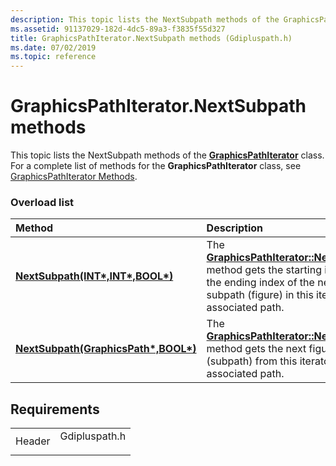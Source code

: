 ```yaml
---
description: This topic lists the NextSubpath methods of the GraphicsPathIterator class. For a complete list of methods for the GraphicsPathIterator class, see GraphicsPathIterator Methods.
ms.assetid: 91137029-182d-4dc5-89a3-f3835f55d327
title: GraphicsPathIterator.NextSubpath methods (Gdipluspath.h)
ms.date: 07/02/2019
ms.topic: reference
---
```


# GraphicsPathIterator.NextSubpath methods

This topic lists the NextSubpath methods of the [**GraphicsPathIterator**](/windows/win32/api/gdipluspath/nl-gdipluspath-graphicspathiterator) class. For a complete list of methods for the **GraphicsPathIterator** class, see [GraphicsPathIterator Methods](-gdiplus-class-graphicspathiterator-methods.md).

### Overload list



| Method                                                                                                                   | Description                                                                                                                                                                                                                                                    |
|:-------------------------------------------------------------------------------------------------------------------------|:---------------------------------------------------------------------------------------------------------------------------------------------------------------------------------------------------------------------------------------------------------------|
| [**NextSubpath(INT\*,INT\*,BOOL\*)**](/previous-versions//ms535463(v=vs.85)) | The [**GraphicsPathIterator::NextSubpath**](/previous-versions//ms535463(v=vs.85)) method gets the starting index and the ending index of the next subpath (figure) in this iterator's associated path.<br/> |
| [**NextSubpath(GraphicsPath\*,BOOL\*)**](/windows/win32/api/gdipluspath/nf-gdipluspath-graphicspathiterator-nextsubpath(outconstgraphicspath_outbool))             | The [**GraphicsPathIterator::NextSubpath**](/windows/win32/api/gdipluspath/nf-gdipluspath-graphicspathiterator-nextsubpath(outconstgraphicspath_outbool)) method gets the next figure (subpath) from this iterator's associated path.<br/>                                                         |



## Requirements



|                   |                                                                                          |
|-------------------|------------------------------------------------------------------------------------------|
| Header<br/> | <dl> <dt>Gdipluspath.h</dt> </dl> |



 

 
